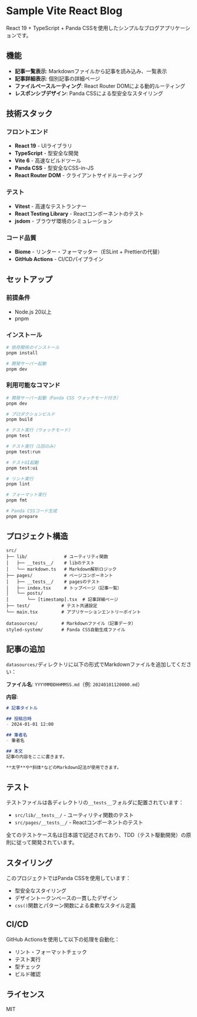 # Sample Vite React Blog

React 19 + TypeScript + Panda CSSを使用したシンプルなブログアプリケーションです。

## 機能

- **記事一覧表示**: Markdownファイルから記事を読み込み、一覧表示
- **記事詳細表示**: 個別記事の詳細ページ
- **ファイルベースルーティング**: React Router DOMによる動的ルーティング
- **レスポンシブデザイン**: Panda CSSによる型安全なスタイリング

## 技術スタック

### フロントエンド
- **React 19** - UIライブラリ
- **TypeScript** - 型安全な開発
- **Vite 6** - 高速なビルドツール
- **Panda CSS** - 型安全なCSS-in-JS
- **React Router DOM** - クライアントサイドルーティング

### テスト
- **Vitest** - 高速なテストランナー
- **React Testing Library** - Reactコンポーネントのテスト
- **jsdom** - ブラウザ環境のシミュレーション

### コード品質
- **Biome** - リンター・フォーマッター（ESLint + Prettierの代替）
- **GitHub Actions** - CI/CDパイプライン

## セットアップ

### 前提条件
- Node.js 20以上
- pnpm

### インストール

```bash
# 依存関係のインストール
pnpm install

# 開発サーバー起動
pnpm dev
```

### 利用可能なコマンド

```bash
# 開発サーバー起動（Panda CSS ウォッチモード付き）
pnpm dev

# プロダクションビルド
pnpm build

# テスト実行（ウォッチモード）
pnpm test

# テスト実行（1回のみ）
pnpm test:run

# テストUI起動
pnpm test:ui

# リント実行
pnpm lint

# フォーマット実行
pnpm fmt

# Panda CSSコード生成
pnpm prepare
```

## プロジェクト構造

```
src/
├── lib/              # ユーティリティ関数
│   ├── __tests__/    # libのテスト
│   └── markdown.ts   # Markdown解析ロジック
├── pages/            # ページコンポーネント
│   ├── __tests__/    # pagesのテスト
│   ├── index.tsx     # トップページ（記事一覧）
│   └── posts/
│       └── [timestamp].tsx  # 記事詳細ページ
├── test/            # テスト共通設定
└── main.tsx         # アプリケーションエントリーポイント

datasources/         # Markdownファイル（記事データ）
styled-system/       # Panda CSS自動生成ファイル
```

## 記事の追加

`datasources/`ディレクトリに以下の形式でMarkdownファイルを追加してください：

**ファイル名**: `YYYYMMDDHHMMSS.md`（例: `20240101120000.md`）

**内容**:
```markdown
# 記事タイトル

## 投稿日時
- 2024-01-01 12:00

## 筆者名
- 筆者名

## 本文
記事の内容をここに書きます。

**太字**や*斜体*などのMarkdown記法が使用できます。
```

## テスト

テストファイルは各ディレクトリの`__tests__`フォルダに配置されています：

- `src/lib/__tests__/` - ユーティリティ関数のテスト
- `src/pages/__tests__/` - Reactコンポーネントのテスト

全てのテストケース名は日本語で記述されており、TDD（テスト駆動開発）の原則に従って開発されています。

## スタイリング

このプロジェクトではPanda CSSを使用しています：

- 型安全なスタイリング
- デザイントークンベースの一貫したデザイン
- `css()`関数とパターン関数による柔軟なスタイル定義

## CI/CD

GitHub Actionsを使用して以下の処理を自動化：

- リント・フォーマットチェック
- テスト実行
- 型チェック
- ビルド確認

## ライセンス

MIT